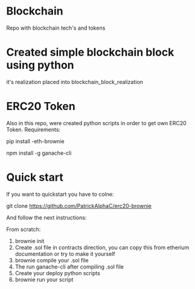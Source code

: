 # Blockchain
Repo with blockchain tech's and tokens

# Created simple blockchain block using python
it's realization placed into blockchain_block_realization

# ERC20 Token
Also in this repo, were created python scripts in order to get own ERC20 Token.
Requirements:

  pip install -eth-brownie 
  
  npm install -g ganache-cli

# Quick start
If you want to quickstart you have to colne:

git clone https://github.com/PatrickAlphaC/erc20-brownie

And follow the next instructions:

From scratch:
1) brownie init
2) Create .sol file in contracts direction, you can copy this from etherium documentation or try to make it yourself
3) brownie compile your .sol file
4) The run ganache-cli after compiling .sol file
5) Create your deploy python scripts 
6) brownie run your script

